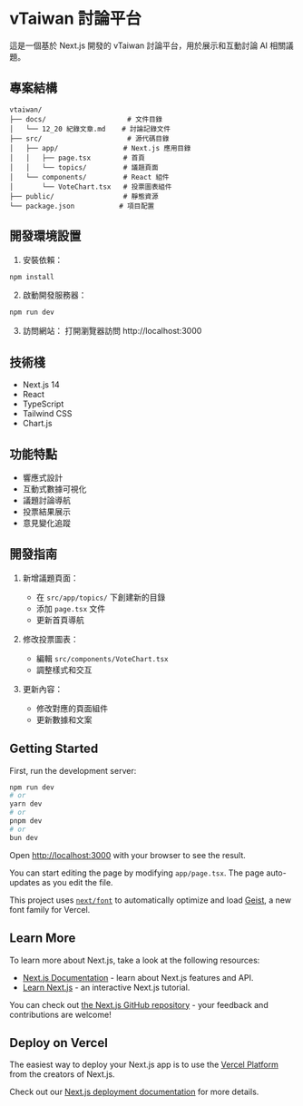 # vTaiwan 討論平台

這是一個基於 Next.js 開發的 vTaiwan 討論平台，用於展示和互動討論 AI 相關議題。

## 專案結構

```
vtaiwan/
├── docs/                    # 文件目錄
│   └── 12_20 紀錄文章.md    # 討論記錄文件
├── src/                     # 源代碼目錄
│   ├── app/                # Next.js 應用目錄
│   │   ├── page.tsx        # 首頁
│   │   └── topics/         # 議題頁面
│   └── components/         # React 組件
│       └── VoteChart.tsx   # 投票圖表組件
├── public/                 # 靜態資源
└── package.json           # 項目配置
```

## 開發環境設置

1. 安裝依賴：
```bash
npm install
```

2. 啟動開發服務器：
```bash
npm run dev
```

3. 訪問網站：
打開瀏覽器訪問 http://localhost:3000

## 技術棧

- Next.js 14
- React
- TypeScript
- Tailwind CSS
- Chart.js

## 功能特點

- 響應式設計
- 互動式數據可視化
- 議題討論導航
- 投票結果展示
- 意見變化追蹤

## 開發指南

1. 新增議題頁面：
   - 在 `src/app/topics/` 下創建新的目錄
   - 添加 `page.tsx` 文件
   - 更新首頁導航

2. 修改投票圖表：
   - 編輯 `src/components/VoteChart.tsx`
   - 調整樣式和交互

3. 更新內容：
   - 修改對應的頁面組件
   - 更新數據和文案

## Getting Started

First, run the development server:

```bash
npm run dev
# or
yarn dev
# or
pnpm dev
# or
bun dev
```

Open [http://localhost:3000](http://localhost:3000) with your browser to see the result.

You can start editing the page by modifying `app/page.tsx`. The page auto-updates as you edit the file.

This project uses [`next/font`](https://nextjs.org/docs/app/building-your-application/optimizing/fonts) to automatically optimize and load [Geist](https://vercel.com/font), a new font family for Vercel.

## Learn More

To learn more about Next.js, take a look at the following resources:

- [Next.js Documentation](https://nextjs.org/docs) - learn about Next.js features and API.
- [Learn Next.js](https://nextjs.org/learn) - an interactive Next.js tutorial.

You can check out [the Next.js GitHub repository](https://github.com/vercel/next.js) - your feedback and contributions are welcome!

## Deploy on Vercel

The easiest way to deploy your Next.js app is to use the [Vercel Platform](https://vercel.com/new?utm_medium=default-template&filter=next.js&utm_source=create-next-app&utm_campaign=create-next-app-readme) from the creators of Next.js.

Check out our [Next.js deployment documentation](https://nextjs.org/docs/app/building-your-application/deploying) for more details.
